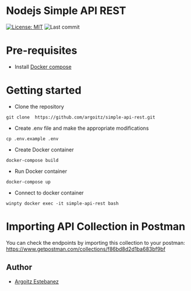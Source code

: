 # Nodejs Simple API REST

[![License: MIT](https://img.shields.io/badge/License-MIT-red.svg)](https://opensource.org/licenses/MIT)
![Last commit](https://img.shields.io/github/last-commit/argoitz/simple-api-rest)

# Pre-requisites

- Install [Docker compose](https://docs.docker.com/compose/install/)

# Getting started

- Clone the repository

```
git clone  https://github.com/argoitz/simple-api-rest.git
```

- Create .env file and make the appropriate modifications

```
cp .env.example .env
```

- Create Docker container

```
docker-compose build
```

- Run Docker container

```
docker-compose up
```

- Connect to docker container

```
winpty docker exec -it simple-api-rest bash
```

# Importing API Collection in Postman

You can check the endpoints by importing this collection to your postman:
https://www.getpostman.com/collections/f86bd8d2d1ba683bf9bf

## Author

- [Argoitz Estebanez](https://github.com/argoitz)
